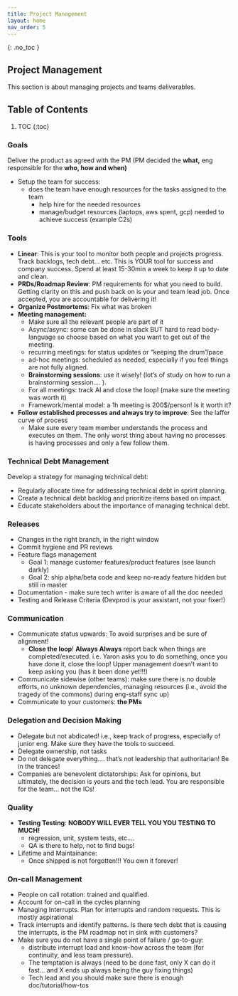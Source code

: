 ```yaml
---
title: Project Management
layout: home
nav_order: 5
---
```


{: .no_toc }
## Project Management

This section is about managing projects and teams deliverables.

## Table of Contents


1. TOC
{:toc}
### Goals

Deliver the product as agreed with the PM (PM decided the **what,** eng responsible for the **who, how and when)**

* Setup the team for success:  
  * does the team have enough resources for the tasks assigned to the team  
    * help hire for the needed resources  
    * manage/budget resources (laptops, aws spent, gcp) needed to achieve success (example C2s)

### Tools

  * **Linear**: This is your tool to monitor both people and projects progress. Track backlogs, tech debt… etc. This is YOUR tool for success and company success. Spend at least 15-30min a week to keep it up to date and clean.  
  * **PRDs/Roadmap Review**: PM requirements for what you need to build. Getting clarity on this and push back on is your and team lead job. Once accepted, you are accountable for delivering it\!  
  * **Organize Postmortems**: Fix what was broken  
  * **Meeting management:**  
    * Make sure all the relevant people are part of it  
    * Async/async: some can be done in slack BUT hard to read body-language so choose based on what you want to get out of the meeting.  
    * recurring meetings: for status updates or “keeping the drum”/pace  
    * ad-hoc meetings: scheduled as needed, especially if you feel things are not fully aligned.  
    * **Brainstorming sessions**: use it wisely\! (lot’s of study on how to run a brainstorming session…. ).  
    * For all meetings: track AI and close the loop\! (make sure the meeting was worth it)  
    * Framework/mental model: a 1h meeting is 200$/person\! Is it worth it?  
  * **Follow established processes and always try to improve**: See the laffer curve of process  
    * Make sure every team member understands the process and executes on them. The only worst thing about having no processes is having processes and only a few follow them.

### Technical Debt Management

Develop a strategy for managing technical debt:

- Regularly allocate time for addressing technical debt in sprint planning.
- Create a technical debt backlog and prioritize items based on impact.
- Educate stakeholders about the importance of managing technical debt.

### Releases

  * Changes in the right branch, in the right window  
  * Commit hygiene and PR reviews  
  * Feature flags management  
    * Goal 1: manage customer features/product features (see launch darkly)  
    * Goal 2: ship alpha/beta code and keep no-ready feature hidden but still in master  
  * Documentation \- make sure tech writer is aware of all the doc needed  
  * Testing and Release Criteria (Devprod is your assistant, not your fixer\!)

### Communication

  * Communicate status upwards: To avoid surprises and be sure of alignment\!  
    * **Close the loop**\! **Always Always** report back when things are completed/executed. i.e. Yaron asks you to do something, once you have done it, close the loop\! Upper management doesn’t want to keep asking you (has it been done yet\!\!\!)  
  * Communicate sidewise (other teams): make sure there is no double efforts, no unknown dependencies, managing resources (i.e., avoid the tragedy of the commons) during eng-staff sync up)  
  * Communicate to your customers: **the PMs**

### Delegation and Decision Making

  * Delegate but not abdicated\! i.e., keep track of progress, especially of junior eng. Make sure they have the tools to succeed.  
  * Delegate ownership, not tasks  
  * Do not delegate everything…. that’s not leadership that authoritarian\! Be in the trances\!  
  * Companies are benevolent dictatorships: Ask for opinions, but ultimately, the decision is yours and the tech lead. You are responsible for the team… not the ICs\!

### Quality

  * **Testing Testing**: **NOBODY WILL EVER TELL YOU YOU TESTING TO MUCH\!**  
    * regression, unit, system tests, etc….  
    * QA is there to help, not to find bugs\!  
  * Lifetime and Maintainance:  
    * Once shipped is not forgotten\!\!\! You own it forever\!

### On-call Management

  * People on call rotation: trained and qualified.  
  * Account for on-call in the cycles planning  
  * Managing Interrupts. Plan for interrupts and random requests. This is mostly aspirational
  * Track interrupts and identify patterns. Is there tech debt that is causing the interrupts, is the PM roadmap not in sink with customers?  
  * Make sure you do not have a single point of failure / go-to-guy:  
    * distribute interrupt load and know-how across the team (for continuity, and less team pressure).  
    * The temptation is always (need to be done fast, only X can do it fast… and X ends up always being the guy fixing things)  
    * Tech lead and you should make sure there is enough doc/tutorial/how-tos
